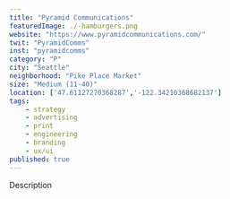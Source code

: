```yaml
---
title: "Pyramid Communications"
featuredImage: ./-hamburgers.png
website: "https://www.pyramidcommunications.com/"
twit: "PyramidComms"
inst: "pyramidcomms"
category: "P"
city: "Seattle"
neighborhood: "Pike Place Market"
size: "Medium (11-40)"
location: ['47.61127270368287','-122.34210368682137']
tags:
    - strategy
    - advertising
    - print
    - engineering
    - branding
    - ux/ui
published: true
---
```


Description
